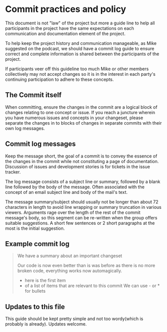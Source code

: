 Commit practices and policy
===========================
This document is not "law" of the project but more a guide line to help all participants in the project have the same expectations on each communication and documentation element of the project.

To help keep the project history and communication manageable, as Mike suggested on the podcast, we should have a commit log guide to ensure correct and complete information is shared between the participants of the project.

If participants veer off this guideline too much Mike or other members collectively may not accept changes so it is in the interest in each party's continuing participation to adhere to these concepts.

The Commit itself
-----------------
When committing, ensure the changes in the commit are a logical block of changes relating to one concept or issue.  If you reach a juncture wherein you have numerous issues and concepts in your changeset, please separate the changes in to blocks of changes in separate commits with their own log messages.

Commit log messages
-------------------
Keep the message short, the goal of a commit is to convey the essence of the changes in the commit while not constituting a page of documentation. Discussion of issues and development stories is for tickets in the issue tracker.

The log message consists of a subject line or summary, followed by a blank line followed by the body of the message. Often associated with the concept of an email subject line and body of the mail's text. 

The message summary/subject should usually not be longer than about 72 characters in length to avoid line wrapping or summary truncation in various viewers. Arguments rage over the length of the rest of the commit message's body, so this segment can be re-written when the group offers suitable suggestions. A short few sentences or 2 short paragraphs at the most is the initial suggestion.

Example commit log
------------------
>We have a summary about an important changeset
>
>Our code is now even better than is was before as there is no more 
> broken code, everything works now automagically.
> - here is the first item
> - of a list of items that are relevant to this commit
> We can use - or * for bullets

Updates to this file
--------------------

This guide should be kept pretty simple and not too wordy(which is probably is already). Updates welcome.
